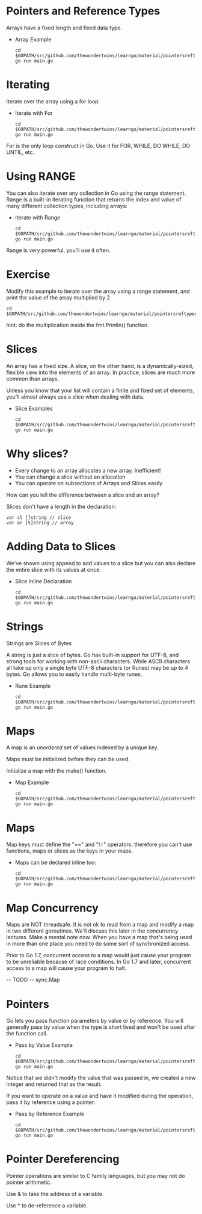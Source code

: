 # Pointers and Reference Types

Arrays have a fixed length and fixed data type.

- Array Example

    ```
	cd $GOPATH/src/github.com/thewondertwins/learngo/material/pointersreftypes/demos/array
	go run main.go
    ```

# Iterating

Iterate over the array using a for loop

- Iterate with For

    ```
	cd $GOPATH/src/github.com/thewondertwins/learngo/material/pointersreftypes/demos/array
	go run main.go
    ```

For is the only loop construct in Go. Use it for FOR, WHILE, DO WHILE, DO UNTIL, etc.

# Using RANGE

You can also iterate over any collection in Go using the range statement. Range is a built-in iterating function that returns the index and value of many different collection types, including arrays:

- Iterate with Range

    ```
	cd $GOPATH/src/github.com/thewondertwins/learngo/material/pointersreftypes/demos/array
	go run main.go
    ```

Range is very powerful, you'll use it often.

# Exercise 

Modify this example to iterate over the array using a range statement, and print the value of the array multiplied by 2.

	cd $GOPATH/src/github.com/thewondertwins/learngo/material/pointersreftypes/exercises/range

hint: do the multiplication inside the fmt.Println() function.

# Slices


An array has a fixed size. A slice, on the other hand, is a dynamically-sized, flexible view into the elements of an array. In practice, slices are much more common than arrays.

Unless you know that your list will contain a finite and fixed set of elements, you'll almost always use a slice when dealing with data.

- Slice Examples 

    ```
	cd $GOPATH/src/github.com/thewondertwins/learngo/material/pointersreftypes/demos/slice
	go run main.go
    ```

# Why slices?

- Every change to an array allocates a new array. Inefficient!
- You can change a slice without an allocation
- You can operate on subsections of Arrays and Slices easily

How can you tell the difference between a slice and an array?

Slices don't have a length in the declaration:

	var sl []string // slice
	var ar [5]string // array

# Adding Data to Slices

We've shown using append to add values to a slice but you can also declare the entire slice with its values at once:

- Slice Inline Declaration

    ```
	cd $GOPATH/src/github.com/thewondertwins/learngo/material/pointersreftypes/demos/slice
	go run main.go
    ```

# Strings

Strings are Slices of Bytes

A string is just a slice of bytes. Go has built-in support for UTF-8, and strong tools for working with non-ascii characters. While ASCII characters all take up only a single byte UTF-8 characters (or Runes) may be up to 4 bytes. Go allows you to easily handle multi-byte runes.

- Rune Example 

    ```
	cd $GOPATH/src/github.com/thewondertwins/learngo/material/pointersreftypes/demos/runes
	go run main.go
    ```

# Maps

A map is an _unordered_ set of values indexed by a unique key.

Maps must be initialized before they can be used.

Initialize a map with the make() function.

- Map Example 

    ```
	cd $GOPATH/src/github.com/thewondertwins/learngo/material/pointersreftypes/demos/maps
	go run main.go
    ```

# Maps

Map keys must define the "==" and "!=" operators. therefore you can't use functions, maps or slices as the keys in your maps.

- Maps can be declared inline too:

    ```
	cd $GOPATH/src/github.com/thewondertwins/learngo/material/pointersreftypes/demos/mapsinline
	go run main.go
    ```

# Map Concurrency

Maps are NOT threadsafe. It is not ok to read from a map and modify a map in two different goroutines. We'll discuss this later in the concurrency lectures. Make a mental note now. When you have a map that's being used in more than one place you need to do some sort of synchronized access.

Prior to Go 1.7, concurrent access to a map would just cause your program to be unreliable because of race conditions. In Go 1.7 and later, concurrent access to a map will cause your program to halt.

 -- TODO -- sync.Map

# Pointers

Go lets you pass function parameters by value or by reference. You will generally pass by value when the type is short lived and won't be used after the function call.

- Pass by Value Example

    ```
	cd $GOPATH/src/github.com/thewondertwins/learngo/material/pointersreftypes/demos/passbyval
	go run main.go
    ```

Notice that we didn't modify the value that was passed in, we created a new integer and returned that as the result.

If you want to operate on a value and have it modified during the operation, pass it by reference using a pointer:

- Pass by Reference Example

    ```
	cd $GOPATH/src/github.com/thewondertwins/learngo/material/pointersreftypes/demos/passbyref
	go run main.go
    ```

# Pointer Dereferencing

Pointer operations are similar to C family languages, but you may not do pointer arithmetic.

Use & to take the address of a variable.

Use * to de-reference a variable.








